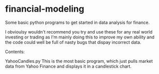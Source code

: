 # financial-modeling

Some basic python programs to get started in data analysis for finance.

I obvioulsy wouldn't recommend you try and use these for any real world investing or trading as I'm 
mainly doing this to improve my own ability and the code could well be full of nasty bugs that dispay 
incorrect data. 

Contents:

YahooCandles.py
This is the most basic program, which just pulls market data from Yahoo Finance and displays it 
in a candlestick chart. 
